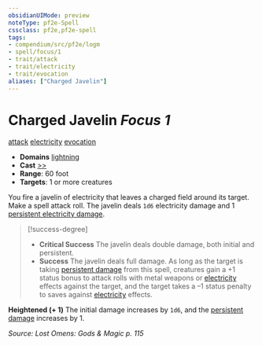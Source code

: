 ```yaml
---
obsidianUIMode: preview
noteType: pf2e-Spell
cssclass: pf2e,pf2e-spell
tags:
- compendium/src/pf2e/logm
- spell/focus/1
- trait/attack
- trait/electricity
- trait/evocation
aliases: ["Charged Javelin"]
---
```

# Charged Javelin *Focus 1*   
[attack](rules/traits/attack.md "Attack Combat Trait")  [electricity](rules/traits/electricity.md "Electricity Energy & Element Trait")  [evocation](rules/traits/evocation.md "Evocation School Trait")  

- **Domains** [lightning](compendium/setting/domains.md#Lightning)
- **Cast** [>>](rules/core-rulebook/chapter-9-playing-the-game.md#Actions "Two-Action") 
- **Range**: 60 foot
- **Targets**: 1 or more creatures

You fire a javelin of electricity that leaves a charged field around its target. Make a spell attack roll. The javelin deals `1d6` electricity damage and 1 [persistent electricity damage](rules/conditions.md#Persistent%20Damage).

> [!success-degree] 
> - **Critical Success** The javelin deals double damage, both initial and persistent.
> - **Success** The javelin deals full damage. As long as the target is taking [persistent damage](rules/conditions.md#Persistent%20Damage) from this spell, creatures gain a +1 status bonus to attack rolls with metal weapons or [electricity](rules/traits/electricity.md "Electricity Energy & Element Trait") effects against the target, and the target takes a –1 status penalty to saves against [electricity](rules/traits/electricity.md "Electricity Energy & Element Trait") effects.

**Heightened (+ 1)** The initial damage increases by `1d6`, and the [persistent damage](rules/conditions.md#Persistent%20Damage) increases by 1.

*Source: Lost Omens: Gods & Magic p. 115*